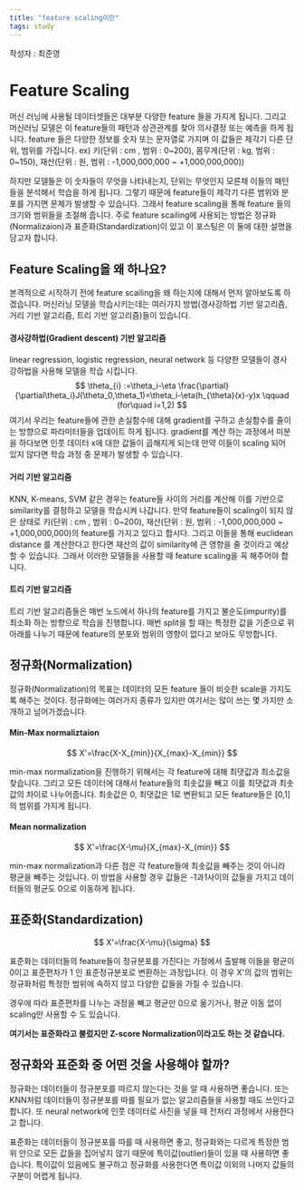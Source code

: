```yaml
---
title: "feature scaling이란"
tags: study
---
```


작성자 : 최준영


# Feature Scaling

머신 러닝에 사용될 데이터셋들은 대부분 다양한 feature 들을 가지게 됩니다. 그리고 머신러닝 모델은 이 feature들의 패턴과 상관관계를 찾아 의사결정 또는 예측을 하게 됩니다. feature 들은 다양한 정보를 숫자 또는 문자열로 가지며 이 값들은 제각기 다른 단위, 범위를 가집니다. ex) 키(단위 : cm , 범위 : 0~200), 몸무게(단위 : kg, 범위 : 0~150), 재산(단위 : 원, 범위 : -1,000,000,000 ~ +1,000,000,000))

하지만 모델들은 이 숫자들이 무엇을 나타내는지, 단위는 무엇인지 모른채 이들의 패턴들을 분석해서 학습을 하게 됩니다. 그렇기 때문에 feature들이 제각기 다른 범위와 분포를 가지면 문제가 발생할 수 있습니다. 그래서 feature scaling을 통해 feature 들의 크기와 범위들을 조절해 줍니다. 주로 feature scailing에 사용되는 방법은 정규화(Normalizaion)과 표준화(Standardization)이 있고 이 포스팅은 이 둘에 대한 설명을 담고자 합니다.

## Feature Scaling을 왜 하나요?

본격적으로 시작하기 전에 feature scailing을 왜 하는지에 대해서 먼저 알아보도록 하겠습니다. 머신러닝 모델을 학습시키는데는 여러가지 방법(경사강하법 기반 알고리즘, 거리 기반 알고리즘,  트리 기반 알고리즘)들이 있습니다. 

#### 경사강하법(Gradient descent) 기반 알고리즘

linear regression, logistic regression, neural network 등 다양한 모델들이 경사 강하법을 사용해 모델을 학습 시킵니다. 
$$
\theta_{i} :=\theta_i-\eta \frac{\partial}{\partial\theta_i}J(\theta_0,\theta_1)=\theta_i-\eta(h_{\theta}(x)-y)x \qquad (for\quad i=1,2)
$$
여기서 우리는 feature들에 관한 손실함수에 대해 gradient를 구하고 손실함수를 줄이는 방향으로 파라미터들을 업데이트 하게 됩니다. gradient를 계산 하는 과정에서 미분을 하다보면 인풋 데이터 x에 대한 값들이 곱해지게 되는데 만약 이들이 scaling 되어 있지 않다면 학습 과정 중 문제가 발생할 수 있습니다.

#### 거리 기반 알고리즘

KNN, K-means, SVM 같은 경우는 feature들 사이의 거리를 계산해 이를 기반으로 similarity를 결정하고 모델을 학습시켜 나갑니다. 만약 feature들이 scaling이 되지 않은 상태로 키(단위 : cm , 범위 : 0~200), 재산(단위 : 원, 범위 : -1,000,000,000 ~ +1,000,000,000)의 feature를 가지고 있다고 합시다. 그리고 이들을 통해 euclidean distance 를 계산한다고 한다면 재산의 값이 similarity에 큰 영향을 줄 것이라고 예상할 수 있습니다. 그래서 이러한 모델들을 사용할 때 feature scaling을 꼭 해주어야 합니다.

#### 트리 기반 알고리즘

트리 기반 알고리즘들은 매번 노드에서 하나의 feature를 가지고 불순도(impurity)를 최소화 하는 방향으로 학습을 진행합니다. 매번 split을 할 때는 특정한 값을 기준으로 위 아래를 나누기 때문에 feature의 분포와 범위의 영향이 없다고 보아도 무방합니다.

## 정규화(Normalization)

정규화(Normalization)의 목표는 데이터의 모든 feature 들이 비슷한 scale을 가지도록 해주는 것이다. 정규화에는 여러가지 종류가 있지만 여기서는 많이 쓰는 몇 가지만 소개하고 넘어가겠습니다.

#### Min-Max normaliztaion

$$
X'=\frac{X-X_{min}}{X_{max}-X_{min}}
$$

min-max normalization을 진행하기 위해서는 각 feature에 대해 최댓값과 최소값을 찾습니다. 그리고 모든 데이터에 대해서 feature들의 최솟값을 빼고 이를 최댓값과 최솟값의 차이로 나누어줍니다. 최솟값은 0, 최댓값은 1로 변환되고 모든 feature들은 [0,1]의 범위를 가지게 됩니다. 

#### Mean normalization

$$
X'=\frac{X-\mu}{X_{max}-X_{min}}
$$

min-max normalization과 다른 점은 각 feature들에 최솟값을 빼주는 것이 아니라 평균을 빼주는 것입니다. 이 방법을 사용할 경우 값들은 -1과1사이의 값들을 가지고 데이터들의 평균도 0으로 이동하게 됩니다.

## 표준화(Standardization)

$$
X'=\frac{X-\mu}{\sigma}
$$

표준화는 데이터들의 feature들이 정규분포를 가진다는 가정에서 출발해 이들을 평균이 0이고 표준편차가 1 인 표준정규분포로 변환하는 과정입니다. 이 경우 X'의 값의 범위는 정규화처럼 특정한 범위에 속하지 않고 다양한 값들을 가질 수 있습니다. 

경우에 따라 표준편차를 나누는 과정을 빼고 평균만 0으로 옮기거나, 평균 이동 없이 scaling만 사용할 수 도 있습니다.

**여기서는 표준화라고 불렀지만 Z-score Normalization이라고도 하는 것 같습니다.**



## 정규화와 표준화 중 어떤 것을 사용해야 할까?

정규화는 데이터들이 정규분포를 따르지 않는다는 것을 알 때 사용하면 좋습니다. 또는 KNN처럼 데이터들이 정규분포를 따를 필요가 없는 알고리즘들을 사용할 때도 쓰인다고 합니다. 또 neural network에 인풋 데이터로 사진을 넣을 때 전처리 과정에서 사용한다고 합니다.

표준화는 데이터들이 정규분포를 따를 때 사용하면 좋고, 정규화와는 다르게 특정한 범위 안으로 모든 값들을 집어넣지 않기 때문에 특이값(outlier)들이 있을 때 사용하면 좋습니다. 특이값이 있음에도 불구하고 정규화를 사용한다면 특이값 이외의 나머지 값들의 구분이 어렵게 됩니다.



